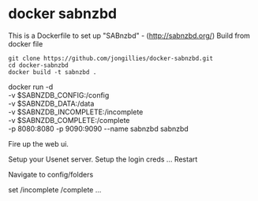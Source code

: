 # docker sabnzbd
This is a Dockerfile to set up "SABnzbd" - (http://sabnzbd.org/)
Build from docker file
```
git clone https://github.com/jongillies/docker-sabnzbd.git
cd docker-sabnzbd
docker build -t sabnzbd .
```

docker run -d \
    -v $SABNZDB_CONFIG:/config \
    -v $SABNZDB_DATA:/data \
    -v $SABNZDB_INCOMPLETE:/incomplete \
    -v $SABNZDB_COMPLETE:/complete \
    -p 8080:8080 -p 9090:9090 --name sabnzbd sabnzbd

Fire up the web ui.

Setup your Usenet server.
Setup the login creds
...
Restart

Navigate to config/folders

set /incomplete
/complete
...
